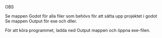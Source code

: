 OBS

Se mappen Godot för alla filer som behövs för att sätta upp projektet i godot
Se mappen Output för exe och dller. 

För att köra programmet, ladda ned Output mappen och öppna exe-filen.
